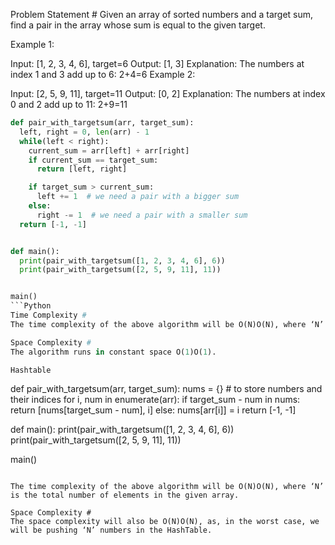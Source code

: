 Problem Statement #
Given an array of sorted numbers and a target sum, find a pair in the array whose sum is equal to the given target.

Example 1:

Input: [1, 2, 3, 4, 6], target=6
Output: [1, 3]
Explanation: The numbers at index 1 and 3 add up to 6: 2+4=6
Example 2:

Input: [2, 5, 9, 11], target=11
Output: [0, 2]
Explanation: The numbers at index 0 and 2 add up to 11: 2+9=11

```Python
def pair_with_targetsum(arr, target_sum):
  left, right = 0, len(arr) - 1
  while(left < right):
    current_sum = arr[left] + arr[right]
    if current_sum == target_sum:
      return [left, right]

    if target_sum > current_sum:
      left += 1  # we need a pair with a bigger sum
    else:
      right -= 1  # we need a pair with a smaller sum
  return [-1, -1]


def main():
  print(pair_with_targetsum([1, 2, 3, 4, 6], 6))
  print(pair_with_targetsum([2, 5, 9, 11], 11))


main()
```Python
Time Complexity #
The time complexity of the above algorithm will be O(N)O(N), where ‘N’ is the total number of elements in the given array.

Space Complexity #
The algorithm runs in constant space O(1)O(1).

Hashtable
```
def pair_with_targetsum(arr, target_sum):
  nums = {}  # to store numbers and their indices
  for i, num in enumerate(arr):
    if target_sum - num in nums:
      return [nums[target_sum - num], i]
    else:
      nums[arr[i]] = i
  return [-1, -1]


def main():
  print(pair_with_targetsum([1, 2, 3, 4, 6], 6))
  print(pair_with_targetsum([2, 5, 9, 11], 11))


main()
```

The time complexity of the above algorithm will be O(N)O(N), where ‘N’ is the total number of elements in the given array.

Space Complexity #
The space complexity will also be O(N)O(N), as, in the worst case, we will be pushing ‘N’ numbers in the HashTable.




